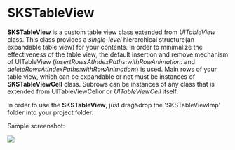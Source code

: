 SKSTableView
============

**SKSTableView** is a custom table view class extended from _UITableView_ class. This class provides a *single-level* hierarchical structure(an expandable table view) for your contents. In order to minimalize the effectiveness of the table view, the default insertion and remove mechanism of UITableView (_insertRowsAtIndexPaths:withRowAnimation:_ and _deleteRowsAtIndexPaths:withRowAnimation:_) is used. Main rows of your table view, which can be expandable or not must be instances of **SKSTableViewCell** class. Subrows can be instances of any class that is extended from UITableViewCellor or _UITableViewCell_ itself.

In order to use the **SKSTableView**, just drag&drop the 'SKSTableViewImp' folder into your project folder.

Sample screenshot:

![](https://github.com/sakkaras/SKSTableView/blob/master/screenshot.PNG)

